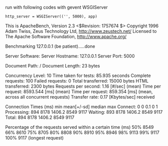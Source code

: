 run with following codes with gevent WSGIServer

```
http_server = WSGIServer(('', 5000), app)
```


This is ApacheBench, Version 2.3 <$Revision: 1757674 $>
Copyright 1996 Adam Twiss, Zeus Technology Ltd, http://www.zeustech.net/
Licensed to The Apache Software Foundation, http://www.apache.org/

Benchmarking 127.0.0.1 (be patient).....done


Server Software:
Server Hostname:        127.0.0.1
Server Port:            5000

Document Path:          /
Document Length:        23 bytes

Concurrency Level:      10
Time taken for tests:   85.935 seconds
Complete requests:      100
Failed requests:        0
Total transferred:      15000 bytes
HTML transferred:       2300 bytes
Requests per second:    1.16 [#/sec] (mean)
Time per request:       8593.544 [ms] (mean)
Time per request:       859.354 [ms] (mean, across all concurrent requests)
Transfer rate:          0.17 [Kbytes/sec] received

Connection Times (ms)
              min  mean[+/-sd] median   max
Connect:        0    0   0.1      0       1
Processing:   894 8178 1406.2   8549    9117
Waiting:      893 8178 1406.2   8549    9117
Total:        894 8178 1406.2   8549    9117

Percentage of the requests served within a certain time (ms)
  50%   8549
  66%   8610
  75%   8705
  80%   8808
  90%   8910
  95%   8946
  98%   9113
  99%   9117
 100%   9117 (longest request)
